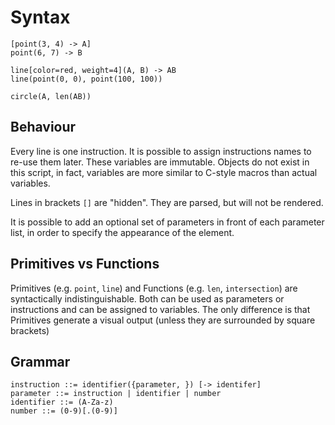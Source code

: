 # Syntax

```
[point(3, 4) -> A]
point(6, 7) -> B

line[color=red, weight=4](A, B) -> AB
line(point(0, 0), point(100, 100))

circle(A, len(AB))
```

## Behaviour
Every line is one instruction. It is possible to assign instructions names to re-use them later.
These variables are immutable. Objects do not exist in this script, in fact, variables are more similar to C-style macros than actual variables.

Lines in brackets `[]` are "hidden". They are parsed, but will not be rendered.

It is possible to add an optional set of parameters in front of each parameter list, in order to specify the appearance of the element.

## Primitives vs Functions
Primitives (e.g. `point`, `line`) and Functions (e.g. `len`, `intersection`) are syntactically indistinguishable.
Both can be used as parameters or instructions and can be assigned to variables. The only difference is that Primitives generate a visual output (unless they are surrounded by square brackets)

## Grammar
```
instruction ::= identifier({parameter, }) [-> identifer]
parameter ::= instruction | identifier | number
identifier ::= (A-Za-z)
number ::= (0-9)[.(0-9)]
```
